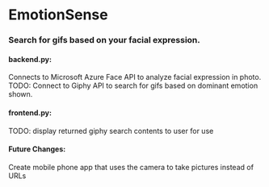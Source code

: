 # EmotionSense
### Search for gifs based on your facial expression.

#### backend.py: 
Connects to Microsoft Azure Face API to analyze facial expression in photo.
TODO: Connect to Giphy API to search for gifs based on dominant emotion shown.

#### frontend.py:
TODO: display returned giphy search contents to user for use

#### Future Changes:
Create mobile phone app that uses the camera to take pictures instead of URLs

